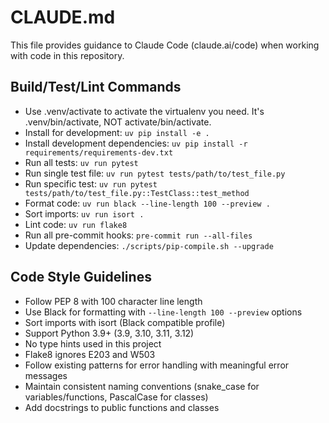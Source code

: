 # CLAUDE.md

This file provides guidance to Claude Code (claude.ai/code) when working with code in this repository.

## Build/Test/Lint Commands
- Use .venv/activate to activate the virtualenv you need. It's .venv/bin/activate, NOT activate/bin/activate.
- Install for development: `uv pip install -e .`
- Install development dependencies: `uv pip install -r requirements/requirements-dev.txt`
- Run all tests: `uv run pytest`
- Run single test file: `uv run pytest tests/path/to/test_file.py`
- Run specific test: `uv run pytest tests/path/to/test_file.py::TestClass::test_method`
- Format code: `uv run black --line-length 100 --preview .`
- Sort imports: `uv run isort .`
- Lint code: `uv run flake8`
- Run all pre-commit hooks: `pre-commit run --all-files`
- Update dependencies: `./scripts/pip-compile.sh --upgrade`

## Code Style Guidelines
- Follow PEP 8 with 100 character line length
- Use Black for formatting with `--line-length 100 --preview` options
- Sort imports with isort (Black compatible profile)
- Support Python 3.9+ (3.9, 3.10, 3.11, 3.12)
- No type hints used in this project
- Flake8 ignores E203 and W503
- Follow existing patterns for error handling with meaningful error messages
- Maintain consistent naming conventions (snake_case for variables/functions, PascalCase for classes)
- Add docstrings to public functions and classes
